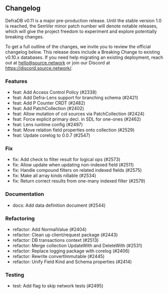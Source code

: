 ## Changelog
DefraDB v0.11 is a major pre-production release. Until the stable version 1.0 is reached, the SemVer minor patch number will denote notable releases, which will give the project freedom to experiment and explore potentially breaking changes.

To get a full outline of the changes, we invite you to review the official changelog below. This release does include a Breaking Change to existing v0.10.x databases. If you need help migrating an existing deployment, reach out at [hello@source.network](mailto:hello@source.network) or join our Discord at https://discord.source.network/.

### Features
* feat: Add Access Control Policy (#2338)
* feat: Add Defra-Lens support for branching schema (#2421)
* feat: Add P Counter CRDT (#2482)
* feat: Add PatchCollection (#2402)
* feat: Allow mutation of col sources via PatchCollection (#2424)
* feat: Force explicit primary decl. in SDL for one-ones (#2462)
* feat: Lens runtime config (#2497)
* feat: Move relation field properties onto collection (#2529)
* feat: Update corelog to 0.0.7 (#2547)
### Fix
* fix: Add check to filter result for logical ops (#2573)
* fix: Allow update when updating non-indexed field (#2511)
* fix: Handle compound filters on related indexed fields (#2575)
* fix: Make all array kinds nillable (#2534)
* fix: Return correct results from one-many indexed filter (#2579)
### Documentation
* docs: Add data definition document (#2544)
### Refactoring
* refactor: Add NormalValue (#2404)
* refactor: Clean up client/request package (#2443)
* refactor: DB transactions context (#2513)
* refactor: Merge collection UpdateWith and DeleteWith (#2531)
* refactor: Replace logging package with corelog (#2406)
* refactor: Rewrite convertImmutable (#2445)
* refactor: Unify Field Kind and Schema properties (#2414)
### Testing
* test: Add flag to skip network tests (#2495)

